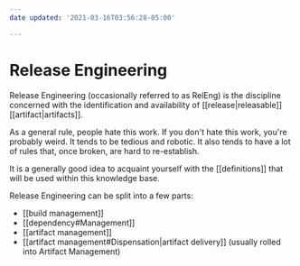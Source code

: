 ```yaml
---
date updated: '2021-03-16T03:56:28-05:00'

---
```


# Release Engineering

Release Engineering (occasionally referred to as RelEng) is the discipline concerned with the identification and availability of [[release|releasable]] [[artifact|artifacts]].

As a general rule, people hate this work.  If you don't hate this work, you're probably weird.  It tends to be tedious and robotic.  It also tends to have a lot of rules that, once broken, are hard to re-establish.

It is a generally good idea to acquaint yourself with the [[definitions]] that will be used within this knowledge base.

Release Engineering can be split into a few parts:

- [[build management]]
- [[dependency#Management]]
- [[artifact management]]
- [[artifact management#Dispensation|artifact delivery]] (usually rolled into Artifact Management)
